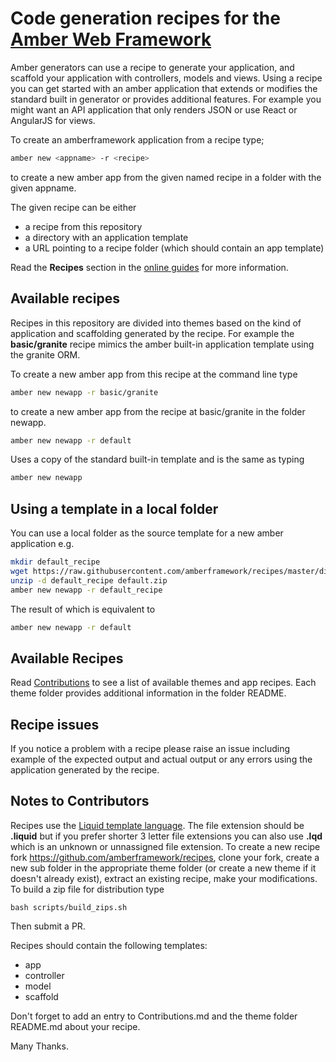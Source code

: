 # Code generation recipes for the [Amber Web Framework](https://amberframework.org)

Amber generators can use a recipe to generate your application, and scaffold your
application with controllers, models and views.  Using a recipe you can get started
with an amber application that extends or modifies the standard built in generator
or provides additional features.  For example you might want an API application
that only renders JSON or use React or AngularJS for views.

To create an amberframework application from a recipe type;
```sh
amber new <appname> -r <recipe>
```
to create a new amber app from the given named recipe in a folder with the given appname.

The given recipe can be either
- a recipe from this repository
- a directory with an application template
- a URL pointing to a recipe folder (which should contain an app template)

Read the **Recipes** section in the [online guides](https://amberframework.org/guides)
for more information.

## Available recipes

Recipes in this repository are divided into themes based on the kind of application and scaffolding generated by the recipe.  For example the **basic/granite** recipe mimics the
amber built-in application template using the granite ORM.

To create a new amber app from this recipe at the command line type
```sh
amber new newapp -r basic/granite
```
to create a new amber app from the recipe at basic/granite in the
folder newapp.  

```sh
amber new newapp -r default
```
Uses a copy of the standard built-in template and is the same as typing
```sh
amber new newapp
```

## Using a template in a local folder
You can use a local folder as the source template for a new amber application e.g.
```sh
mkdir default_recipe
wget https://raw.githubusercontent.com/amberframework/recipes/master/dist/default.zip
unzip -d default_recipe default.zip
amber new newapp -r default_recipe
```

The result of which is equivalent to
```sh
amber new newapp -r default
```

## Available Recipes

Read [Contributions](https://github.com/amberframework/recipes/blob/master/Contributions.md)
to see a list of available themes and app recipes.  Each theme folder provides additional
information in the folder README.

## Recipe issues

If you notice a problem with a recipe please raise an issue including example of the
expected output and actual output or any errors using the application generated by
the recipe.

## Notes to Contributors

Recipes use the [Liquid template language](https://github.com/TechMagister/liquid.cr).
The file extension should be **.liquid** but if you prefer shorter 3 letter file extensions
you can also use **.lqd** which is an unknown or unnassigned file extension.  To create a
new recipe fork https://github.com/amberframework/recipes, clone your fork, create a new
sub folder in the appropriate theme folder (or create a new theme if it doesn't already exist),
extract an existing recipe, make your modifications.  To build a zip file for distribution type
```
bash scripts/build_zips.sh
```
Then submit a PR.

Recipes should contain the following templates:

- app
- controller
- model
- scaffold

Don't forget to add an entry to Contributions.md and the theme folder README.md about your recipe.

Many Thanks.
